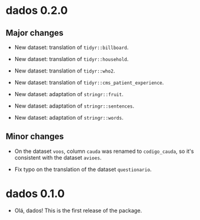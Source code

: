 # dados 0.2.0

## Major changes

* New dataset: translation of `tidyr::billboard`.

* New dataset: translation of `tidyr::household`.

* New dataset: translation of `tidyr::who2`.

* New dataset: translation of `tidyr::cms_patient_experience`.

* New dataset: adaptation of `stringr::fruit`.

* New dataset: adaptation of `stringr::sentences`.

* New dataset: adaptation of `stringr::words`.

## Minor changes

* On the dataset `voos`, column `cauda` was renamed to `codigo_cauda`, so it's consistent with the dataset `avioes`.

* Fix typo on the translation of the dataset `questionario`.


# dados 0.1.0

* Olá, dados! This is the first release of the package.
